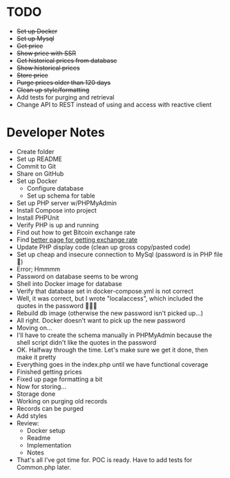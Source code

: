# TODO

- ~~Set up Docker~~
- ~~Set up Mysql~~
- ~~Get price~~
- ~~Show price with SSR~~
- ~~Get historical prices from database~~
- ~~Show historical prices~~
- ~~Store price~~
- ~~Purge prices older than 120 days~~
- ~~Clean up style/formatting~~
- Add tests for purging and retrieval
- Change API to REST instead of using and access with reactive client

# Developer Notes

- Create folder
- Set up README
- Commit to Git
- Share on GitHub
- Set up Docker
  - Configure database
  - Set up schema for table
- Set up PHP server w/PHPMyAdmin
- Install Compose into project
- Install PHPUnit
- Verify PHP is up and running
- Find out how to get Bitcoin exchange rate
- Find [better page for getting exchange rate ](https://developers.coinbase.com/docs/wallet/guides/price-data)
- Update PHP display code (clean up gross copy/pasted code)
- Set up cheap and insecure connection to MySql (password is in PHP file 🤔)
- Error; Hmmmm
- Password on database seems to be wrong
- Shell into Docker image for database
- Verify that database set in docker-compose.yml is not correct
- Well, it was correct, but I wrote "localaccess", which included the quotes in the password 🤷🏼‍♂️
- Rebuild db image (otherwise the new password isn't picked up...)
- All right. Docker doesn't want to pick up the new password
- Moving on...
- I'll have to create the schema manually in PHPMyAdmin because the shell script didn't like the quotes in the password
- OK. Halfway through the time. Let's make sure we get it done, then make it pretty
- Everything goes in the index.php until we have functional coverage
- Finished getting prices
- Fixed up page formatting a bit
- Now for storing...
- Storage done
- Working on purging old records
- Records can be purged
- Add styles
- Review:
  - Docker setup
  - Readme
  - Implementation
  - Notes
- That's all I've got time for. POC is ready. Have to add tests for Common.php later.